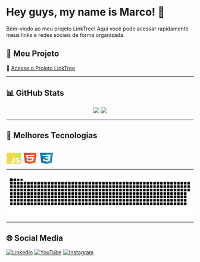 # Hey guys, my name is Marco! 👋

Bem-vindo ao meu projeto LinkTree! Aqui você pode acessar rapidamente meus links e redes sociais de forma organizada.

## 🚀 Meu Projeto

🔗 [Acesse o Projeto LinkTree](https://marcoalr.github.io/ProjetoLinkTree/)

---

## 📊 GitHub Stats

<!-- 🔥 Para evitar erro nos commits privados, você pode gerar um TOKEN e usar como param: &token=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 -->

<div align="center">
  <img height="170em" src="https://github-readme-stats.vercel.app/api?username=MarcoALR&show_icons=true&theme=chartreuse-dark&include_all_commits=true&count_private=true&token=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"/>
  <img height="170em" src="https://github-readme-stats.vercel.app/api/top-langs/?username=MarcoALR&layout=compact&langs_count=16&theme=great-gatsby&token=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"/>
 
</div>

---

## 🎈 Melhores Tecnologias

<div style="display: inline_block"><br>
  <img align="center" height="30" width="40" src="https://raw.githubusercontent.com/devicons/devicon/master/icons/javascript/javascript-plain.svg">
  <img align="center" height="30" width="40" src="https://raw.githubusercontent.com/devicons/devicon/master/icons/html5/html5-original.svg">
  <img align="center" height="30" width="40" src="https://raw.githubusercontent.com/devicons/devicon/master/icons/css3/css3-original.svg">
</div>

---

<!-- Snake Animation -->
<picture>
  <source media="(prefers-color-scheme: dark)" srcset="https://raw.githubusercontent.com/MarcoALR/MarcoALR/output/github-contribution-grid-snake-dark.svg">
  <source media="(prefers-color-scheme: light)" srcset="https://raw.githubusercontent.com/MarcoALR/MarcoALR/output/github-contribution-grid-snake.svg">
  <img alt="github contribution grid snake animation" src="https://raw.githubusercontent.com/MarcoALR/MarcoALR/output/github-contribution-grid-snake.svg">
</picture>

---

## 🌐 Social Media

[![Linkedin](https://img.shields.io/badge/LinkedIn-0077B5?style=for-the-badge&logo=linkedin&logoColor=white)](https://www.linkedin.com/in/seu_linkedin_aqui/)
[![YouTube](https://img.shields.io/badge/YouTube-FF0000?style=for-the-badge&logo=youtube&logoColor=white)](https://www.youtube.com/@MarcoALR-)
[![Instagram](https://img.shields.io/badge/Instagram-833AB4?style=for-the-badge&logo=instagram&logoColor=white)](https://www.instagram.com/marco_alr_)
